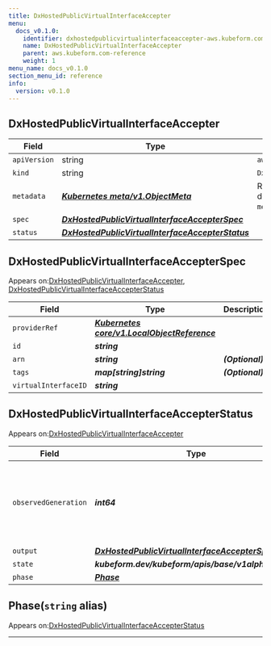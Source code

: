 ```yaml
---
title: DxHostedPublicVirtualInterfaceAccepter
menu:
  docs_v0.1.0:
    identifier: dxhostedpublicvirtualinterfaceaccepter-aws.kubeform.com
    name: DxHostedPublicVirtualInterfaceAccepter
    parent: aws.kubeform.com-reference
    weight: 1
menu_name: docs_v0.1.0
section_menu_id: reference
info:
  version: v0.1.0
---
```


## DxHostedPublicVirtualInterfaceAccepter
| Field | Type | Description |
| ------ | ----- | ----------- |
| `apiVersion` | string | `aws.kubeform.com/v1alpha1` |
|    `kind` | string | `DxHostedPublicVirtualInterfaceAccepter` |
| `metadata` | ***[Kubernetes meta/v1.ObjectMeta](https://kubernetes.io/docs/reference/generated/kubernetes-api/v1.13/#objectmeta-v1-meta)***|Refer to the Kubernetes API documentation for the fields of the `metadata` field.|
| `spec` | ***[DxHostedPublicVirtualInterfaceAccepterSpec](#dxhostedpublicvirtualinterfaceaccepterspec)***||
| `status` | ***[DxHostedPublicVirtualInterfaceAccepterStatus](#dxhostedpublicvirtualinterfaceaccepterstatus)***||
## DxHostedPublicVirtualInterfaceAccepterSpec

Appears on:[DxHostedPublicVirtualInterfaceAccepter](#dxhostedpublicvirtualinterfaceaccepter), [DxHostedPublicVirtualInterfaceAccepterStatus](#dxhostedpublicvirtualinterfaceaccepterstatus)

| Field | Type | Description |
| ------ | ----- | ----------- |
| `providerRef` | ***[Kubernetes core/v1.LocalObjectReference](https://kubernetes.io/docs/reference/generated/kubernetes-api/v1.13/#localobjectreference-v1-core)***||
| `id` | ***string***||
| `arn` | ***string***| ***(Optional)*** |
| `tags` | ***map[string]string***| ***(Optional)*** |
| `virtualInterfaceID` | ***string***||
## DxHostedPublicVirtualInterfaceAccepterStatus

Appears on:[DxHostedPublicVirtualInterfaceAccepter](#dxhostedpublicvirtualinterfaceaccepter)

| Field | Type | Description |
| ------ | ----- | ----------- |
| `observedGeneration` | ***int64***| ***(Optional)*** Resource generation, which is updated on mutation by the API Server.|
| `output` | ***[DxHostedPublicVirtualInterfaceAccepterSpec](#dxhostedpublicvirtualinterfaceaccepterspec)***| ***(Optional)*** |
| `state` | ***kubeform.dev/kubeform/apis/base/v1alpha1.State***| ***(Optional)*** |
| `phase` | ***[Phase](#phase)***| ***(Optional)*** |
## Phase(`string` alias)

Appears on:[DxHostedPublicVirtualInterfaceAccepterStatus](#dxhostedpublicvirtualinterfaceaccepterstatus)

---
